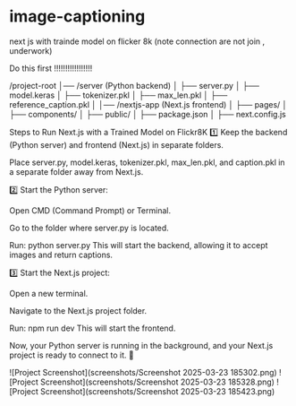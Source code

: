 # image-captioning
next js with trainde model on flicker 8k (note connection are not join , underwork)

Do this first !!!!!!!!!!!!!!!!!

/project-root
│── /server  (Python backend)
│   ├── server.py
│   ├── model.keras
│   ├── tokenizer.pkl
│   ├── max_len.pkl
│   ├── reference_caption.pkl
│
│── /nextjs-app  (Next.js frontend)
│   ├── pages/
│   ├── components/
│   ├── public/
│   ├── package.json
│   ├── next.config.js




Steps to Run Next.js with a Trained Model on Flickr8K
1️⃣ Keep the backend (Python server) and frontend (Next.js) in separate folders.

Place server.py, model.keras, tokenizer.pkl, max_len.pkl, and caption.pkl in a separate folder away from Next.js.

2️⃣ Start the Python server:

Open CMD (Command Prompt) or Terminal.

Go to the folder where server.py is located.

Run:
python server.py
This will start the backend, allowing it to accept images and return captions.

3️⃣ Start the Next.js project:

Open a new terminal.

Navigate to the Next.js project folder.

Run:
npm run dev
This will start the frontend.

Now, your Python server is running in the background, and your Next.js project is ready to connect to it. 🚀




![Project Screenshot](screenshots/Screenshot 2025-03-23 185302.png)
![Project Screenshot](screenshots/Screenshot 2025-03-23 185328.png)
![Project Screenshot](screenshots/Screenshot 2025-03-23 185423.png)









